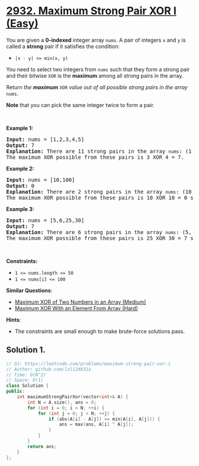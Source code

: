 # [2932. Maximum Strong Pair XOR I (Easy)](https://leetcode.com/problems/maximum-strong-pair-xor-i)

<p>You are given a <strong>0-indexed</strong> integer array <code>nums</code>. A pair of integers <code>x</code> and <code>y</code> is called a <strong>strong</strong> pair if it satisfies the condition:</p>

<ul>
	<li><code>|x - y| &lt;= min(x, y)</code></li>
</ul>

<p>You need to select two integers from <code>nums</code> such that they form a strong pair and their bitwise <code>XOR</code> is the <strong>maximum</strong> among all strong pairs in the array.</p>

<p>Return <em>the <strong>maximum</strong> </em><code>XOR</code><em> value out of all possible strong pairs in the array</em> <code>nums</code>.</p>

<p><strong>Note</strong> that you can pick the same integer twice to form a pair.</p>

<p>&nbsp;</p>
<p><strong class="example">Example 1:</strong></p>

<pre>
<strong>Input:</strong> nums = [1,2,3,4,5]
<strong>Output:</strong> 7
<strong>Explanation:</strong> There are 11 strong pairs in the array <code>nums</code>: (1, 1), (1, 2), (2, 2), (2, 3), (2, 4), (3, 3), (3, 4), (3, 5), (4, 4), (4, 5) and (5, 5).
The maximum XOR possible from these pairs is 3 XOR 4 = 7.
</pre>

<p><strong class="example">Example 2:</strong></p>

<pre>
<strong>Input:</strong> nums = [10,100]
<strong>Output:</strong> 0
<strong>Explanation:</strong> There are 2 strong pairs in the array <code>nums</code>: (10, 10) and (100, 100).
The maximum XOR possible from these pairs is 10 XOR 10 = 0 since the pair (100, 100) also gives 100 XOR 100 = 0.
</pre>

<p><strong class="example">Example 3:</strong></p>

<pre>
<strong>Input:</strong> nums = [5,6,25,30]
<strong>Output:</strong> 7
<strong>Explanation:</strong> There are 6 strong pairs in the array <code>nums</code>: (5, 5), (5, 6), (6, 6), (25, 25), (25, 30) and (30, 30).
The maximum XOR possible from these pairs is 25 XOR 30 = 7 since the only other non-zero XOR value is 5 XOR 6 = 3.
</pre>

<p>&nbsp;</p>
<p><strong>Constraints:</strong></p>

<ul>
	<li><code>1 &lt;= nums.length &lt;= 50</code></li>
	<li><code>1 &lt;= nums[i] &lt;= 100</code></li>
</ul>


**Similar Questions**:
* [Maximum XOR of Two Numbers in an Array (Medium)](https://leetcode.com/problems/maximum-xor-of-two-numbers-in-an-array)
* [Maximum XOR With an Element From Array (Hard)](https://leetcode.com/problems/maximum-xor-with-an-element-from-array)

**Hints**:
* The constraints are small enough to make brute-force solutions pass.

## Solution 1.

```cpp
// OJ: https://leetcode.com/problems/maximum-strong-pair-xor-i
// Author: github.com/lzl124631x
// Time: O(N^2)
// Space: O(1)
class Solution {
public:
    int maximumStrongPairXor(vector<int>& A) {
        int N = A.size(), ans = 0;
        for (int i = 0; i < N; ++i) {
            for (int j = 0; j < N; ++j) {
                if (abs(A[i] - A[j]) <= min(A[i], A[j])) {
                    ans = max(ans, A[i] ^ A[j]);
                }
            }
        }
        return ans;
    }
};
```